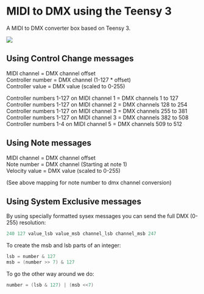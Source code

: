 # MIDI to DMX using the Teensy 3

A MIDI to DMX converter box based on Teensy 3.

![](http://farm8.staticflickr.com/7452/10159755314_773a3286d3_n.jpg)

## Using Control Change messages

MIDI channel = DMX channel offset  
Controller number = DMX channel (1-127 * offset)  
Controller value = DMX value (scaled to 0-255)

Controller numbers 1-127 on MIDI channel 1 = DMX channels 1 to 127  
Controller numbers 1-127 on MIDI channel 2 = DMX channels 128 to 254  
Controller numbers 1-127 on MIDI channel 3 = DMX channels 255 to 381  
Controller numbers 1-127 on MIDI channel 3 = DMX channels 382 to 508  
Controller numbers 1-4 on MIDI channel 5 = DMX channels 509 to 512

## Using Note messages

MIDI channel = DMX channel offset  
Note number = DMX channel (Starting at note 1)  
Velocity value = DMX value (scaled to 0-255)

(See above mapping for note number to dmx channel conversion)

## Using System Exclusive messages

By using specially formatted sysex messages you can send the full DMX (0-255) resolution:

```c
240 127 value_lsb value_msb channel_lsb channel_msb 247
```

To create the msb and lsb parts of an integer:

```c
lsb = number & 127
msb = (number >> 7) & 127
```

To go the other way around we do:

```c
number = (lsb & 127) | (msb <<7)
```
